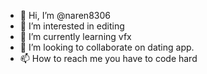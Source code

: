 - 👋 Hi, I’m @naren8306
- 👀 I’m interested in editing
- 🌱 I’m currently learning vfx
- 💞️ I’m looking to collaborate on dating app.
- 📫 How to reach me you have to code hard 

<!---
naren8306/naren8306 is a ✨ special ✨ repository because its `README.md` (this file) appears on your GitHub profile.
You can click the Preview link to take a look at your changes.
--->
